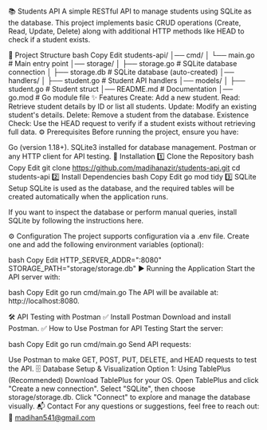 📚 Students API
A simple RESTful API to manage students using SQLite as the database. This project implements basic CRUD operations (Create, Read, Update, Delete) along with additional HTTP methods like HEAD to check if a student exists.

📂 Project Structure
bash
Copy
Edit
students-api/
│── cmd/
│   └── main.go       # Main entry point
│── storage/
│   ├── storage.go    # SQLite database connection
│   ├── storage.db    # SQLite database (auto-created)
│── handlers/
│   ├── student.go    # Student API handlers
│── models/
│   ├── student.go    # Student struct
│── README.md         # Documentation
│── go.mod            # Go module file
✨ Features
Create: Add a new student.
Read: Retrieve student details by ID or list all students.
Update: Modify an existing student's details.
Delete: Remove a student from the database.
Existence Check: Use the HEAD request to verify if a student exists without retrieving full data.
⚙️ Prerequisites
Before running the project, ensure you have:

Go (version 1.18+).
SQLite3 installed for database management.
Postman or any HTTP client for API testing.
🚀 Installation
1️⃣ Clone the Repository
bash
Copy
Edit
git clone https://github.com/madihanazir/students-api.git
cd students-api
2️⃣ Install Dependencies
bash
Copy
Edit
go mod tidy
3️⃣ SQLite Setup
SQLite is used as the database, and the required tables will be created automatically when the application runs.

If you want to inspect the database or perform manual queries, install SQLite by following the instructions here.

⚙️ Configuration
The project supports configuration via a .env file. Create one and add the following environment variables (optional):

bash
Copy
Edit
HTTP_SERVER_ADDR=":8080"
STORAGE_PATH="storage/storage.db"
▶️ Running the Application
Start the API server with:

bash
Copy
Edit
go run cmd/main.go
The API will be available at: http://localhost:8080.

🛠️ API Testing with Postman
✅ Install Postman
Download and install Postman.
✅ How to Use Postman for API Testing
Start the server:

bash
Copy
Edit
go run cmd/main.go
Send API requests:

Use Postman to make GET, POST, PUT, DELETE, and HEAD requests to test the API.
🗄️ Database Setup & Visualization
Option 1: Using TablePlus (Recommended)
Download TablePlus for your OS.
Open TablePlus and click "Create a new connection".
Select "SQLite", then choose storage/storage.db.
Click "Connect" to explore and manage the database visually.
📬 Contact
For any questions or suggestions, feel free to reach out:
📧 madihan541@gmail.com

